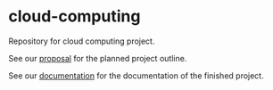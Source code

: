 # cloud-computing
Repository for cloud computing project.

See our [proposal](PROPOSAL.md) for the planned project outline.

See our [documentation](DOCUMENTATION.md) for the documentation of the finished project.
